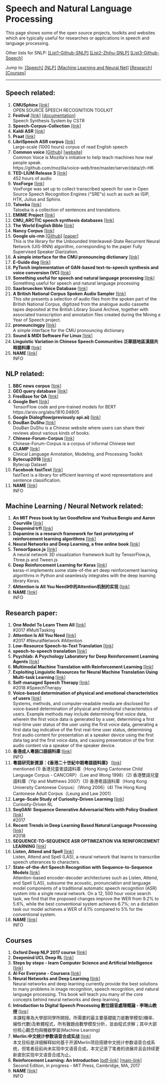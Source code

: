 # Speech and Natural Language Processing
  This page shows some of the open source projects, toolkits and websites which are typically useful for researches or applications in speech and language processing.

Other lists for SNLP:
<a href="https://github.com/edobashira/speech-language-processing">[List1-Github-SNLP]</a>
<a href="https://zhuanlan.zhihu.com/p/25887325">[List2-Zhihu-SNLP]</a>
<a href="https://github.com/candlewill/Speech-Corpus-Collection">[List3-Github-Speech]</a> 
<br>

Jump to:
<a href="#speech">[Speech]</a>
<a href="#nlp">[NLP]</a>
<a href="#ml">[Machine Learning and Neural Net]</a>
<a href="#paper">[Research]</a>
<a href="#courses">[Courses]</a>

---
## Speech related:
<div id="speech">
  <ol>
  <li>
    <b> CMUSphinx </b> <a href="https://cmusphinx.github.io/">[link]</a> <br>
    OPEN SOURCE SPEECH RECOGNITION TOOLKIT <br>
  </li>

  <li>
    <b>Festival</b> <a href="http://www.cstr.ed.ac.uk/projects/festival/">[link]</a> <a href="http://www.festvox.org/docs/manual-2.4.0/festival_toc.html">[documentation]</a> <br>
    Speech Synthesis System by CSTR <br>
  </li>

  <li>
    <b>Speech-Corpus-Collection</b> <a href="https://github.com/candlewill/Speech-Corpus-Collection">[link]</a> <br>
  </li>

  <li>
    <b>Kaldi ASR</b> <a href="http://kaldi-asr.org/">[link]</a> <br>
  </li>

  <li>
    <b>Praat</b> <a href="http://www.fon.hum.uva.nl/praat/">[link]</a> <br>
  </li>

  <li>
    <b>LibriSpeech ASR corpus</b> <a href="https://www.openslr.org/12">[link]</a> <br>
    Large-scale (1000 hours) corpus of read English speech <br>
  </li>

  <li>
    <b>Common voice</b> <a href="https://github.com/mozilla/voice-web">[Github]</a> <a href="https://voice.mozilla.org/">[website]</a> <br>
    Common Voice is Mozilla's initiative to help teach machines how real people speak. <br>
    https://github.com/mozilla/voice-web/tree/master/server/data/zh-HK
  </li>
  
  <li>
    <b>TED-LIUM Release 3</b> <a href="https://www.openslr.org/51/">[link]</a> <br>
    452 hours of audio <br>
  </li>

  <li>
    <b>VoxForge</b> <a href="http://www.repository.voxforge1.org/downloads/SpeechCorpus/Trunk/">[link]</a> <br>
    VoxForge was set up to collect transcribed speech for use in Open Source Speech Recognition Engines ("SRE"s) such as such as ISIP, HTK, Julius and Sphinx.<br>
  </li>
  
  <li>
    <b>Tatoeba</b> <a href="https://tatoeba.org/eng/downloads">[link]</a> <br>
    Tatoeba is a collection of sentences and translations. <br>
  </li>
  
  <li>
    <b>EMIME Project</b> <a href="http://www.emime.org/">[link]</a> <br>
  </li>
  
  <li>
    <b>CMU_ARCTIC speech synthesis databases</b> <a href="http://festvox.org/cmu_arctic/">[link]</a> <br>
  </li>
  
  <li>
    <b>The World English Bible</b> <a href="http://www.audiotreasure.com/webindex.htm">[link]</a> <br>
  </li>
  
  <li>
    <b>Nancy Corpus</b> <a href="http://www.cstr.ed.ac.uk/projects/blizzard/2011/lessac_blizzard2011/">[link]</a> <br>
  </li>
  
  <li>
    <b>Google uis-rnn</b> <a href="https://github.com/google/uis-rnn">[Github]</a> <a href="https://arxiv.org/abs/1810.04719">[paper]</a> <br>
    This is the library for the Unbounded Interleaved-State Recurrent Neural Network (UIS-RNN) algorithm, corresponding to the paper Fully Supervised Speaker Diarization. 
  </li>

  <li>
    <b>A simple interface for the CMU pronouncing dictionary </b> <a href="https://github.com/aparrish/pronouncingpy">[link]</a> <br>
  </li>
  
  <li>
    <b>E-Guide dog</b> <a href="https://www.oschina.net/question/3820517_2280583">[link]</a> <br>
  </li>

  <li>
    <b>PyTorch implementation of GAN-based text-to-speech synthesis and voice conversion (VC) </b> <a href="https://github.com/r9y9/gantts">[link]</a> <br>
  </li>

  <li>
    <b> Something useful for speech and natural language processing </b> <a href="https://github.com/MU94W/SpeechUtils">[link]</a> <br>
    Something useful for speech and natural language processing <br>
  </li>

  <li>
    <b> Saarbruecken Voice Database </b> <a href="http://stimmdb.coli.uni-saarland.de/index.php4#target">[link]</a> <br>
  </li>

  <li>
    <b> A British National Corpus Spoken Audio Sampler </b> <a href="http://www.phon.ox.ac.uk/SpokenBNC">[link]</a> <br>
    This site presents a selection of audio files from the spoken part of the British National Corpus, digitized from the analogue audio cassette tapes deposited at the British Library Sound Archive, together with associated transcription and annotation files created during the Mining a Year of Speech project. <br>
  </li>

  <li>
    <b> pronouncingpy </b> <a href="https://github.com/aparrish/pronouncingpy">[link]</a> <br>
    A simple interface for the CMU pronouncing dictionary <br>
  </li>

  <li>
    <b> Sound & MIDI Software For Linux </b> <a href="http://linux-sound.org/one-page.html">[link]</a> <br>
  </li>

  <li>
    <b> Linguistic Variation in Chinese Speech Communities 泛華語地區漢語共時語料庫 </b> <a href="http://hkcc.livac.org/index.php?lang=tc">[link]</a> <br>
  </li>


  <li>
    <b> NAME </b> <a href="LINK">[link]</a> <br>
    INFO <br>
  </li>

  </ol>
</div>

## NLP related:
<div id="nlp">
  <ol>
  <li>
  <b>BBC news corpus</b> <a href="http://mlg.ucd.ie/datasets/bbc.html">[link]</a> <br>
  </li>
  
  <li>
  <b>GEO query database</b> <a href="http://www.cs.utexas.edu/users/ml/nldata/geoquery.html">[link]</a> <br>
  </li>
  
  <li>
  <b>FreeBase for QA</b> <a href="https://www.freebase.com/">[link]</a> <br>
  </li>
  
  <li>
  <b>Google Bert </b> <a href="https://github.com/google-research/bert">[link]</a> <br>
  TensorFlow code and pre-trained models for BERT https://arxiv.org/abs/1810.04805
  </li>
  
  <li>
  <b>Google Dialogflow(previously api.ai) </b> <a href="https://dialogflow.com/">[link]</a> <br>
  </li>

  <li>
    <b> DouBan DuShu </b> <a href="https://github.com/JaniceZhao/Douban-Dushu-Dataset">[link]</a> <br>
    DouBan DuShu is a Chinese website where users can share their reviews about various kinds of books. <br>
  </li>
  

  <li>
    <b> Chinese-Forum-Corpus </b> <a href="https://github.com/JaniceZhao/Chinese-Forum-Corpus.git">[link]</a> <br>
    Chinese-Forum-Corpus is a corpus of informal Chinese text <br>
  </li>

  <li>
    <b> CLAMP </b> <a href="https://clamp.uth.edu ">[link]</a> <br>
    Clinical Language Annotation, Modeling, and Processing Toolkit <br>
  </li>

  <li>
    <b> Bytecup2018 </b> <a href="https://www.dropbox.com/sh/fum6rxzx66bz5dl/AABLGonlZvj5m6LzqGgUsb6ga?dl=0">[link]</a> <br>
    Bytecup Dataset <br>
  </li>

  <li>
    <b> Facebook fastText </b> <a href="https://github.com/facebookresearch/fastText">[link]</a> <br>
    fastText is a library for efficient learning of word representations and sentence classification. <br>
  </li>

  <li>
    <b> NAME </b> <a href="LINK">[link]</a> <br>
    INFO <br>
  </li>
  
  </ol>
</div>

## Machine Learning / Neural Network related:
<div id="ml">
  <ol>
  <li>
    <b> An MIT Press book by Ian Goodfellow and Yoshua Bengio and Aaron Courville </b> <a href="https://www.deeplearningbook.org/">[link]</a> <br>
  </li>
  
  <li>
    <b> Deepmind trfl </b> <a href="https://github.com/deepmind/trfl/">[link]</a> <br>
  </li>
  
  <li>
    <b> Dopamine is a research framework for fast prototyping of reinforcement learning algorithms </b> <a href="https://github.com/google/dopamine">[link]</a> <br>
  </li>

  <li>
    <b> Neural Networks and Deep Learning, a free online book </b> <a href="http://neuralnetworksanddeeplearning.com/">[link]</a> <br>
  </li>
  
  <li>
    <b> TensorSpace.js </b> <a href="https://github.com/tensorspace-team/tensorspace">[link]</a> <br>
    A neural network 3D visualization framework built by TensorFlow.js, Three.js and Tween.js
  </li>

  <li>
    <b> Deep Reinforcement Learning for Keras </b> <a href="https://github.com/keras-rl/keras-rl">[link]</a> <br>
    keras-rl implements some state-of-the art deep reinforcement learning algorithms in Python and seamlessly integrates with the deep learning library Keras. <br>
  </li>

  <li>
    <b> 《Attention is All You Need》中的Attention机制的实现 </b> <a href="https://github.com/bojone/attention">[link]</a> <br>
  </li>

  <li>
    <b> NAME </b> <a href="LINK">[link]</a> <br>
    INFO <br>
  </li>

  </ol>
</div>

## Research paper:
<div id="paper">
  <ol>
  <li>
    <b> One Model To Learn Them All </b> <a href="https://arxiv.org/abs/1706.05137">[link]</a> <br>
    #2017 #MultiTasking <br>
  </li>

  <li>
    <b> Attention Is All You Need </b> <a href="https://arxiv.org/abs/1706.03762">[link]</a> <br>
    #2017 #NeuralNetwork #Attention <br>
  </li>

  <li>
    <b> Low-Resource Speech-to-Text Translation </b> <a href="https://arxiv.org/pdf/1803.09164.pdf">[link]</a> <br>
  </li>

  <li>
    <b> speech-to-speech translation </b> <a href="https://scholar.google.co.uk/scholar?as_ylo=2018&q=speech-to-speech+translation&hl=en&as_sdt=0,5&as_vis=1">[link]</a> <br>
  </li>

  <li>
    <b> Psychlab: A Psychology Laboratory for Deep Reinforcement Learning Agents </b> <a href="https://arxiv.org/pdf/1801.08116.pdf">[link]</a> <br>
  </li>

  <li>
    <b> Multimodal Machine Translation with Reinforcement Learning </b> <a href="https://arxiv.org/pdf/1805.02356.pdf">[link]</a> <br>
  </li>

  <li>
    <b> Exploiting Linguistic Resources for Neural Machine Translation Using Multi-task Learning </b> <a href="https://arxiv.org/pdf/1708.00993.pdf">[link]</a> <br>
  </li>

  <li>
    <b> Self-managed Speech Therapy </b> <a href="https://www.tdcommons.org/cgi/viewcontent.cgi?article=2474&context=dpubs_series">[link]</a> <br>
    #2018 #SpeechTherapy <br>
  </li>

  <li>
    <b> Voice-based determination of physical and emotional characteristics of users </b> <a href="https://patentimages.storage.googleapis.com/f6/a2/36/d99e36720ad953/US10096319.pdf">[link]</a> <br>
    Systems, methods, and computer-readable media are disclosed for voice-based determination of physical and emotional characteristics of users. Example methods may include determining first voice data, wherein the first voice data is generated by a user, determining a first real-time user status of the user using the first voice data, generating a first data tag indicative of the first real-time user status, determining first audio content for presentation at a speaker device using the first data tag and the first voice data, and causing presentation of the first audio content via a speaker of the speaker device. <br>
  </li>

  <li>
    <b> 香港成人粵語口語語料庫 </b> <a href="http://www.cuhk.edu.hk/ics/clrc/crcl_92_1/fung.pdf">[link]</a> <br>
    INFO <br>
  </li>

  <li>
    <b> 粵語研究新資源：《香港二十世紀中期粵語語料庫》</b> <a href="https://www.researchgate.net/publication/280004764_yueyuyanjiuxinziyuanxianggangershishijizhongqiyueyuyuliaoku">[link]</a> <br>  
    mentioned (1) 香港兒童粵語語料庫（Hong Kong Cantonese Child Language Corpus - CANCORP）（Lee and Wong 1998）(2)  香港雙語兒童語料庫（Yip and Matthews 2007）(3)  香港粵語語料庫（Hong Kong University Cantonese Corpus）（Wong 2006）(4)   The Hong Kong Cantonese Adult Corpus（Leung and Law 2001） <br>
  </li>

  <li>
    <b> Large-Scale Study of Curiosity-Driven Learning </b> <a href="https://pathak22.github.io/large-scale-curiosity/resources/largeScaleCuriosity2018.pdf">[link]</a> <br>
    Curiosity-Driven RL <br>
  </li>
  
  <li>
    <b> SeqGAN: Sequence Generative Adversarial Nets with Policy Gradient </b> <a href="https://arxiv.org/pdf/1609.05473.pdf">[link]</a> <br>
    #2017 <br>
  </li>

  <li>
    <b> Recent Trends in Deep Learning Based Natural Language Processing </b> <a href="https://ieeexplore.ieee.org/abstract/document/8416973">[link]</a> <br>
    #2018 <br>
  </li>

  <li>
    <b> SEQUENCE-TO-SEQUENCE ASR OPTIMIZATION VIA REINFORCEMENT LEARNING </b> <a href="https://arxiv.org/pdf/1710.10774.pdf">[link]</a> <br>
  </li>

  <li>
    <b> Listen, Attend and Spell </b> <a href="https://arxiv.org/pdf/1508.01211.pdf">[link]</a> <br>
     Listen, Attend and Spell (LAS), a neural network that learns to transcribe speech utterances to characters. <br>
  </li>

  <li>
    <b> State-of-the-Art Speech Recognition with Sequence-to-Sequence Models </b> <a href="https://ieeexplore.ieee.org/abstract/document/8462105">[link]</a> <br>
    Attention-based encoder-decoder architectures such as Listen, Attend, and Spell (LAS), subsume the acoustic, pronunciation and language model components of a traditional automatic speech recognition (ASR) system into a single neural network. On a 12, 500 hour voice search task, we find that the proposed changes improve the WER from 9.2% to 5.6%, while the best conventional system achieves 6.7%; on a dictation task our model achieves a WER of 4.1% compared to 5% for the conventional system. <br>
  </li>

  <li>
    <b> NAME </b> <a href="LINK">[link]</a> <br>
    INFO <br>
  </li>

  </ol>
</div>

## Courses
<div id="courses">
  <ol>
  <li>
    <b> Oxford Deep NLP 2017 course </b> <a href="https://github.com/oxford-cs-deepnlp-2017">[link]</a> <br>
  </li>

  <li>
    <b> Deepmind UCL Deep RL </b> <a href="https://www.youtube.com/watch?v=ISk80iLhdfU">[link]</a> <br>
  </li>

  <li>
    <b> Steps by steps - learn Computer Science and Artificial Intelligence </b> <a href="https://github.com/congchan/Computer-Science-and-Artificial-Intelligence">[link]</a> <br>
  </li>

  <li>
    <b> AI For Everyone - Coursera </b> <a href="https://www.coursera.org/learn/ai-for-everyone/">[link]</a> <br>
  </li>

  <li>
    <b> Neural Networks and Deep Learning </b> <a href="neuralnetworksanddeeplearning.com">[link]</a> <br>
    Neural networks and deep learning currently provide the best solutions to many problems in image recognition, speech recognition, and natural language processing. This book will teach you many of the core concepts behind neural networks and deep learning. <br>
  </li>

  <li>
    <b> Introduction to Digital Speech Processing 數位語音處理概論 - 李琳山教授 </b> <a href="http://ocw.aca.ntu.edu.tw/ntu-ocw/ocw/cou/104S204/1">[link]</a> <br>
    本課程專為大學部同學所開授。所需要的最主要基礎能力是數學模型(機率、線性代數)及軟體程式，所有難題由數學模型分析，並由程式求解；其中大部份核心觀念均與機器學習(Machine Learning) <br>
  </li>

  <li>
    <b> Merlin:中文统计参数语音合成实战 </b> <a href="https://sentiment-mining.blogspot.com/2017/07/merlin.html">[link]</a> <br>
    本文目标是详细解释如何基于开源Merlin项目搭建中文统计参数语音合成系统，但笔者目前尚未实现中文语音合成，本文记录了笔者的进展并且会持续更新直到实现中文语音合成为止。 <br>
  </li>

  <li>
    <b> Reinforcement Learning: An Introduction </b> <a href="https://drive.google.com/file/d/1opPSz5AZ_kVa1uWOdOiveNiBFiEOHjkG/view">[pdf-link]</a> <a href="http://incompleteideas.net/book/the-book-2nd.html">[main-link]</a> <br>
    Second Edition, in progress - MIT Press, Cambridge, MA, 2017 <br>
  </li>

  <li>
    <b> NAME </b> <a href="LINK">[link]</a> <br>
    INFO <br>
  </li>

  </ol>
</div>





